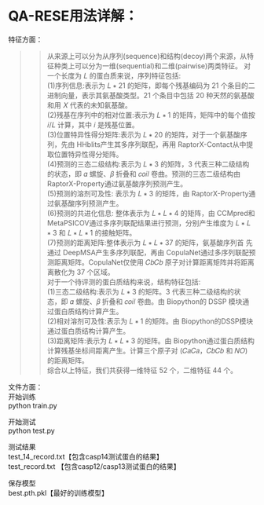 # QA-RESE用法详解：  
特征方面：  
>>从来源上可以分为从序列(sequence)和结构(decoy)两个来源，从特征种类上可以分为一维(sequential)和二维(pairwise)两类特征。 对一个长度为 𝐿 的蛋白质来说，序列特征包括:  
(1)序列信息:表示为 𝐿 ∗ 21 的矩阵，即每个残基编码为 21 个条目的二进制向量，表示其氨基酸类型。21 个条目中包括 20 种天然的氨基酸和用 𝑋 代表的未知氨基酸。  
(2)残基在序列中的相对位置:表示为 𝐿 ∗ 1 的矩阵，矩阵中的每个值按 𝑖/𝐿 计算，其中 𝑖 是残基位置。  
(3)位置特异性得分矩阵:表示为 𝐿 ∗ 20 的矩阵，对于一个氨基酸序列，先由 HHblits产生其多序列联配，再用 RaptorX-Contact从中提取位置特异性得分矩阵。  
(4)预测的三态二级结构:表示为 𝐿 ∗ 3 的矩阵，3 代表三种二级结构的状态，即 𝛼 螺旋、𝛽 折叠和 𝑐𝑜𝑖𝑙 卷曲。预测的三态二级结构由 RaptorX-Property通过氨基酸序列预测产生。  
(5)预测的溶剂可及性: 表示为 𝐿 ∗ 3 的矩阵，由 RaptorX-Property通过氨基酸序列预测产生。  
(6)预测的共进化信息: 整体表示为 𝐿 ∗ 𝐿 ∗ 4 的矩阵，由 CCMpred和 MetaPSICOV通过多序列联配结果进行预测，分别产生维度为 𝐿 ∗ 𝐿 ∗ 3 和 𝐿 ∗ 𝐿 ∗ 1 的接触矩阵。  
(7)预测的距离矩阵:整体表示为 𝐿 ∗ 𝐿 ∗ 37 的矩阵，氨基酸序列首 先通过 DeepMSA产生多序列联配，再由 CopulaNet通过多序列联配预测距离矩阵。CopulaNet仅使用 𝐶𝑏𝐶𝑏 原子对计算距离矩阵并将距离离散化为 37 个区域。  
对于一个待评测的蛋白质结构来说，结构特征包括:  
(1)三态二级结构:表示为 𝐿 ∗ 3 的矩阵。3 代表三种二级结构的状 态，即 𝛼 螺旋、𝛽 折叠和 𝑐𝑜𝑖𝑙 卷曲。由 Biopython的 DSSP 模块通过蛋白质结构计算产生。  
(2)相对溶剂可及性:表示为 𝐿 ∗ 1 的矩阵。由 Biopython的DSSP模块通过蛋白质结构计算产生。  
(3)距离矩阵:表示为 𝐿 ∗ 𝐿 ∗ 3 的矩阵。由 Biopython通过蛋白质结构计算残基坐标间距离产生。计算三个原子对 (𝐶𝑎𝐶𝑎，𝐶𝑏𝐶𝑏 和 𝑁𝑂) 的距离矩阵。  
综合以上特征，我们共获得一维特征 52 个，二维特征 44 个。  
  
文件方面：  
开始训练  
python train.py  
  
开始测试  
python test.py  
  
测试结果  
test_14_record.txt【包含casp14测试蛋白的结果】  
test_record.txt 【包含casp12/casp13测试蛋白的结果】  
  
保存模型  
best.pth.pkl【最好的训练模型】  

